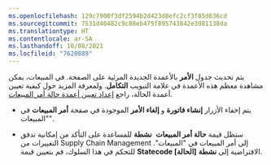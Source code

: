 ```yaml
---
ms.openlocfilehash: 129c7900f3df2594b2d423d8efc2cf3f85d636cd
ms.sourcegitcommit: 7531d40482c9c88eb475f895743842e3981138da
ms.translationtype: HT
ms.contentlocale: ar-SA
ms.lasthandoff: 10/08/2021
ms.locfileid: "7620889"
---
```

يتم تحديث جدول **الأمر** بالأعمدة الجديدة المرئية على الصفحة. في المبيعات، يمكن مشاهدة معظم هذه الأعمدة في علامة التبويب **التكامل**. ولمعرفة المزيد حول كيفية تعيين أعمدة الحالة، راجع [إعداد تعيين أعمدة حالة أمر المبيعات](/dynamics365/fin-ops-core/dev-itpro/data-entities/dual-write/sales-status-map/?azure-portal=true).

- يتم إخفاء الأزرار **إنشاء فاتورة** و **إلغاء الأمر** الموجودة في صفحة **أمر المبيعات** في "المبيعات".

- ستظل قيمة **حالة أمر المبيعات**  **نشطة** للمساعدة على التأكد من إمكانية تدفق التغييرات من Supply Chain Management إلى أمر المبيعات في "المبيعات". للتحكم في هذا السلوك، قم بتعيين قيمة **Statecode [الحالة]** الافتراضية إلى **نشطة**.
